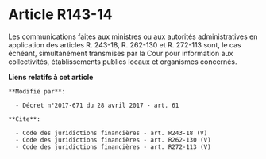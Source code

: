 # Article R143-14

Les communications faites aux ministres ou aux autorités administratives en application des articles R. 243-18, R. 262-130 et
R. 272-113 sont, le cas échéant, simultanément transmises par la Cour pour information aux collectivités, établissements
publics locaux et organismes concernés.

**Liens relatifs à cet article**

	**Modifié par**:

	  - Décret n°2017-671 du 28 avril 2017 - art. 61

	**Cite**:

	  - Code des juridictions financières - art. R243-18 (V)
	  - Code des juridictions financières - art. R262-130 (V)
	  - Code des juridictions financières - art. R272-113 (V)

